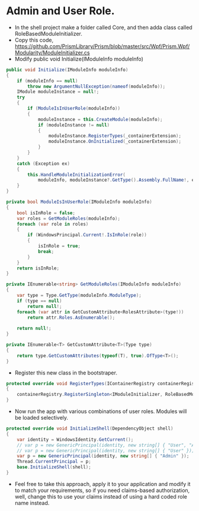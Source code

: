 # Admin and User Role. 
- In the shell project make a folder called Core, and then adda class called RoleBasedModuleInitializer.
- Copy this code, https://github.com/PrismLibrary/Prism/blob/master/src/Wpf/Prism.Wpf/Modularity/ModuleInitializer.cs
- Modify public void Initialize(IModuleInfo moduleInfo)

```cs
public void Initialize(IModuleInfo moduleInfo)
{
    if (moduleInfo == null)
        throw new ArgumentNullException(nameof(moduleInfo));
    IModule moduleInstance = null!;
    try
    {
        if (ModuleIsInUserRole(moduleInfo))
        {
            moduleInstance = this.CreateModule(moduleInfo);
            if (moduleInstance != null)
            {
                moduleInstance.RegisterTypes(_containerExtension);
                moduleInstance.OnInitialized(_containerExtension);
            }
        }
    }
    catch (Exception ex)
    {
        this.HandleModuleInitializationError(
            moduleInfo, moduleInstance?.GetType().Assembly.FullName!, ex);
    }
}

private bool ModuleIsInUserRole(IModuleInfo moduleInfo)
{
    bool isInRole = false;
    var roles = GetModuleRoles(moduleInfo);
    foreach (var role in roles)
    {
        if (WindowsPrincipal.Current!.IsInRole(role))
        {
            isInRole = true;
            break;
        }
    }
    return isInRole;
}

private IEnumerable<string> GetModuleRoles(IModuleInfo moduleInfo)
{
    var type = Type.GetType(moduleInfo.ModuleType);
    if (type == null)
        return null!;
    foreach (var attr in GetCustomAttribute<RolesAttribute>(type!))
        return attr.Roles.AsEnumerable();
    
    return null!;
}

private IEnumerable<T> GetCustomAttribute<T>(Type type)
{
    return type.GetCustomAttributes(typeof(T), true).OfType<T>();
}
```

- Register this new class in the bootstraper.

```cs
protected override void RegisterTypes(IContainerRegistry containerRegistry)
{
    containerRegistry.RegisterSingleton<IModuleInitializer, RoleBasedModuleInitializer>();
}
```

- Now run the app with various combinations of user roles. Modules will be loaded selectively.
```cs
protected override void InitializeShell(DependencyObject shell)
{
    var identity = WindowsIdentity.GetCurrent();
    // var p = new GenericPrincipal(identity, new string[] { "User", "Admin" });
    // var p = new GenericPrincipal(identity, new string[] { "User" });
    var p = new GenericPrincipal(identity, new string[] { "Admin" });
    Thread.CurrentPrincipal = p;
    base.InitializeShell(shell);
}
```

- Feel free to take this approach, apply it to your application and modify it to match your requirements, so if you need claims-based authorization, well, change this to use your claims instead of using a hard coded role name instead.